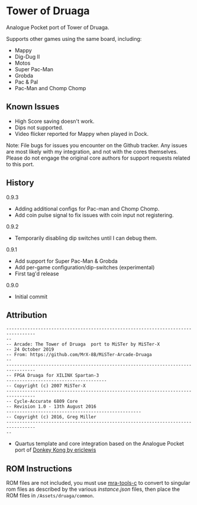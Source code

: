 # Tower of Druaga

Analogue Pocket port of Tower of Druaga.

Supports other games using the same board, including:

* Mappy
* Dig-Dug II
* Motos
* Super Pac-Man
* Grobda
* Pac & Pal
* Pac-Man and Chomp Chomp

## Known Issues

* High Score saving doesn't work.
* Dips not supported.
* Video flicker reported for Mappy when played in Dock.

Note:  File bugs for issues you encounter on the Github tracker.  Any issues are most likely with my integration, and not with the cores themselves.  Please do not engage the original core authors for support requests related to this port.

## History 
0.9.3
* Adding additional configs for Pac-man and Chomp Chomp.
* Add coin pulse signal to fix issues with coin input not registering.

0.9.2
* Temporarily disabling dip switches until I can debug them.

0.9.1
* Add support for Super Pac-Man & Grobda
* Add per-game configuration/dip-switches (experimental)
* First tag'd release

0.9.0
* Initial commit

## Attribution

```
---------------------------------------------------------------------------------
-- 
-- Arcade: The Tower of Druaga  port to MiSTer by MiSTer-X
-- 24 October 2019
-- From: https://github.com/MrX-8B/MiSTer-Arcade-Druaga
-- 
---------------------------------------------------------------------------------
-- FPGA Druaga for XILINX Spartan-3
--------------------------------------
-- Copyright (c) 2007 MiSTer-X
---------------------------------------------------------------------------------
-- Cycle-Accurate 6809 Core
-- Revision 1.0 - 13th August 2016
---------------------------------------------------
-- Copyright (c) 2016, Greg Miller
---------------------------------------------------------------------------------
-- 
```

-  Quartus template and core integration based on the Analogue Pocket port of [Donkey Kong by ericlewis](https://github.com/ericlewis/openFPGA-DonkeyKong)

## ROM Instructions

ROM files are not included, you must use [mra-tools-c](https://github.com/sebdel/mra-tools-c/) to convert to singular rom files as described by the various _instance.json_ files, then place the ROM files in `/Assets/druaga/common`.
